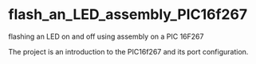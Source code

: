 # flash_an_LED_assembly_PIC16f267
flashing an LED on and off using assembly on a PIC 16F267


The project is an introduction to the PIC16f267 and its port configuration.

